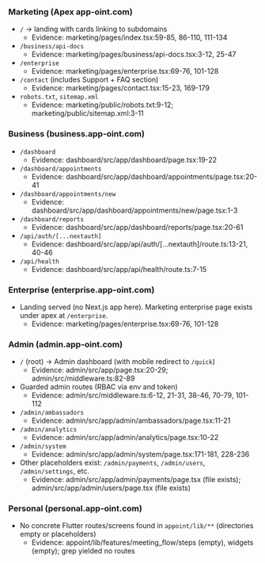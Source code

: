 ### Marketing (Apex app-oint.com)

- `/` → landing with cards linking to subdomains
  - Evidence: marketing/pages/index.tsx:59-85, 86-110, 111-134
- `/business/api-docs`
  - Evidence: marketing/pages/business/api-docs.tsx:3-12, 25-47
- `/enterprise`
  - Evidence: marketing/pages/enterprise.tsx:69-76, 101-128
- `/contact` (includes Support + FAQ section)
  - Evidence: marketing/pages/contact.tsx:15-23, 169-179
- `robots.txt`, `sitemap.xml`
  - Evidence: marketing/public/robots.txt:9-12; marketing/public/sitemap.xml:3-11

### Business (business.app-oint.com)

- `/dashboard`
  - Evidence: dashboard/src/app/dashboard/page.tsx:19-22
- `/dashboard/appointments`
  - Evidence: dashboard/src/app/dashboard/appointments/page.tsx:20-41
- `/dashboard/appointments/new`
  - Evidence: dashboard/src/app/dashboard/appointments/new/page.tsx:1-3
- `/dashboard/reports`
  - Evidence: dashboard/src/app/dashboard/reports/page.tsx:20-61
- `/api/auth/[...nextauth]`
  - Evidence: dashboard/src/app/api/auth/[...nextauth]/route.ts:13-21, 40-46
- `/api/health`
  - Evidence: dashboard/src/app/api/health/route.ts:7-15

### Enterprise (enterprise.app-oint.com)

- Landing served (no Next.js app here). Marketing enterprise page exists under apex at `/enterprise`.
  - Evidence: marketing/pages/enterprise.tsx:69-76, 101-128

### Admin (admin.app-oint.com)

- `/` (root) → Admin dashboard (with mobile redirect to `/quick`)
  - Evidence: admin/src/app/page.tsx:20-29; admin/src/middleware.ts:82-89
- Guarded admin routes (RBAC via env and token)
  - Evidence: admin/src/middleware.ts:6-12, 21-31, 38-46, 70-79, 101-112
- `/admin/ambassadors`
  - Evidence: admin/src/app/admin/ambassadors/page.tsx:11-21
- `/admin/analytics`
  - Evidence: admin/src/app/admin/analytics/page.tsx:10-22
- `/admin/system`
  - Evidence: admin/src/app/admin/system/page.tsx:171-181, 228-236
- Other placeholders exist: `/admin/payments`, `/admin/users`, `/admin/settings`, etc.
  - Evidence: admin/src/app/admin/payments/page.tsx (file exists); admin/src/app/admin/users/page.tsx (file exists)

### Personal (personal.app-oint.com)

- No concrete Flutter routes/screens found in `appoint/lib/**` (directories empty or placeholders)
  - Evidence: appoint/lib/features/meeting_flow/steps (empty), widgets (empty); grep yielded no routes


